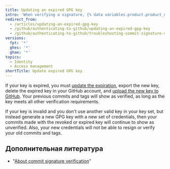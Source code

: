 ```yaml
---
title: Updating an expired GPG key
intro: 'When verifying a signature, {% data variables.product.product_name %} checks that the key is not revoked or expired. If your signing key is revoked or expired, {% data variables.product.product_name %} cannot verify your signatures. If your key is revoked, use the primary key or another key that is not revoked to sign your commits.'
redirect_from:
  - /articles/updating-an-expired-gpg-key
  - /github/authenticating-to-github/updating-an-expired-gpg-key
  - /github/authenticating-to-github/troubleshooting-commit-signature-verification/updating-an-expired-gpg-key
versions:
  fpt: '*'
  ghes: '*'
  ghae: '*'
topics:
  - Identity
  - Access management
shortTitle: Update expired GPG key
---
```


If your key is expired, you must [update the expiration](https://www.gnupg.org/gph/en/manual/c235.html#AEN328), export the new key, delete the expired key in your GitHub account, and [upload the new key to GitHub](/articles/adding-a-new-gpg-key-to-your-github-account/). Your previous commits and tags will show as verified, as long as the key meets all other verification requirements.

If your key is invalid and you don't use another valid key in your key set, but instead generate a new GPG key with a new set of credentials, then your commits made with the revoked or expired key will continue to show as unverified. Also, your new credentials will not be able to resign or verify your old commits and tags.

## Дополнительная литература

- "[About commit signature verification](/articles/about-commit-signature-verification)"
